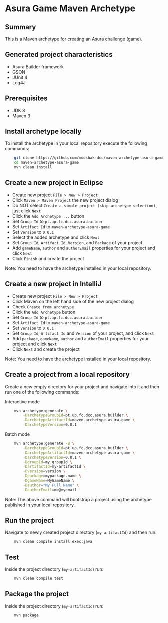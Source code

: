 Asura Game Maven Archetype
======================================

Summary
-------
This is a Maven archetype for creating an Asura challenge (game).

Generated project characteristics
-------------------------
* Asura Builder framework
* GSON
* JUnit 4
* Log4J

Prerequisites
-------------

- JDK 8
- Maven 3

Install archetype locally
-------------------------

To install the archetype in your local repository execute the following commands:

```bash
    git clone https://github.com/mooshak-dcc/maven-archetype-asura-game
    cd maven-archetype-asura-game
    mvn clean install
```

Create a new project in Eclipse
-------------------------------

* Create new project `File > New > Project`
* Click `Maven > Maven Project` the new project dialog
* Do NOT select `Create a simple project (skip archetype selection)`, just click `Next`
* Click the `Add Archetype ...` button
* Set `Group Id` to `pt.up.fc.dcc.asura.builder`
* Set `Artifact Id` to `maven-archetype-asura-game`
* Set `Version` to `0.0.1`
* Select the added archetype and click `Next`
* Set  `Group Id`, `Artifact Id`, `Version`, and `Package` of your project
* Add `gameName`, `author` and `authorEmail` properties for your project and click `Next`
* Click `Finish` and create the project

Note: You need to have the archetype installed in your local repository.

Create a new project in IntelliJ
--------------------------------

* Create new project `File > New > Project`
* Click Maven on the left hand side of the new project dialog
* Check `Create from archetype`
* Click the `Add Archetype` button
* Set `Group Id` to `pt.up.fc.dcc.asura.builder`
* Set `Artifact Id` to `maven-archetype-asura-game`
* Set `Version` to `0.0.1`
* Set  `Group Id`, `Artifact Id` and `Version` of your project, and click `Next`
* Add `package`, `gameName`, `author` and `authorEmail` properties for your project  and click `Next`
* Click `Next` and create the project

Note: You need to have the archetype installed in your local repository.

Create a project from a local repository
----------------------------------------

Create a new empty directory for your project and navigate into it and then run one of the following commands:

Interactive mode

```bash
    mvn archetype:generate \
        -DarchetypeGroupId=pt.up.fc.dcc.asura.builder \
        -DarchetypeArtifactId=maven-archetype-asura-game \
        -DarchetypeVersion=0.0.1
```

Batch mode

```bash
    mvn archetype:generate -B \
        -DarchetypeGroupId=pt.up.fc.dcc.asura.builder \
        -DarchetypeArtifactId=maven-archetype-asura-game \
        -DarchetypeVersion=0.0.1 \
        -DgroupId=my.groupId \
        -DartifactId=my-artifactId \
        -Dversion=version \
        -Dpackage=mypackage.name \
        -DgameName=MyGameName \
        -Dauthor="My Full Name" \
        -DauthorEmail=me@myemail
```

Note: The above command will bootstrap a project using the archetype published in your local repository.

Run the project
----------------

Navigate to newly created project directory (`my-artifactId`) and then run:

```bash
	mvn clean compile install exec:java
```

Test
----

Inside the project directory (`my-artifactId`) run:

```bash
	mvn clean compile test
```


Package the project
-------------------

Inside the project directory (`my-artifactId`) run:

```bash
	mvn package
```
